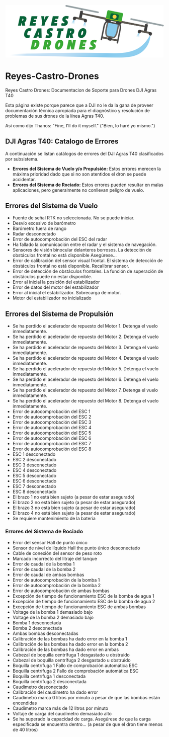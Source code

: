 ![Logotipo](./Reyes-Castro-Drones_LOGO.png "Bienvenidos!")

# Reyes-Castro-Drones
Reyes Castro Drones: Documentacion de Soporte para Drones DJI Agras T40

Esta página existe porque parece que a DJI no le da la gana de proveer documentación técnica apropiada para el diagnóstico y resolución de problemas de sus drones de la línea Agras T40. 

Así como dijo Thanos: "Fine, I'll do it myself." ("Bien, lo haré yo mismo.")

## DJI Agras T40: Catalogo de Errores

A continuación se listan catálogos de errores del DJI Agras T40 clasificados por subsistema. 
* **Errores del Sistema de Vuelo y/o Propulsión:** Estos errores merecen la máxima prioridad dado que si no son atentidos el dron se puede accidentar.
* **Errores del Sistema de Rociado:** Estos errores pueden resultar en malas aplicaciones, pero generalmente no conllevan peligro de vuelo.

## Errores del Sistema de Vuelo
* Fuente de señal RTK no seleccionada. No se puede iniciar.
* Desvío excesivo de barómetro
* Barómetro fuera de rango
* Radar desconectado
* Error de autocomprobación del ESC del radar
* Ha fallado la comunicación entre el radar y el sistema de navegación.
* Sensores de visión binocular delanteros borrosos. La detección de obstáculos frontal no está disponible Asegúrese...
* Error de calibración del sensor visual frontal. El sistema de detección de obstáculos frontal no está disponible. Recalibrar sensor.
* Error de detección de obstáculos frontales. La función de superación de obstáculos puede no estar disponible.
* Error al inicial la posición del estabilizador
* Error de datos del motor del estabilizador
* Error al inicial el estabilizador. Sobrecarga de motor.
* Motor del estabilizador no inicializado

## Errores del Sistema de Propulsión
* Se ha perdido el acelerador de repuesto del Motor 1. Detenga el vuelo inmediatamente.
* Se ha perdido el acelerador de repuesto del Motor 2. Detenga el vuelo inmediatamente.
* Se ha perdido el acelerador de repuesto del Motor 3. Detenga el vuelo inmediatamente.
* Se ha perdido el acelerador de repuesto del Motor 4. Detenga el vuelo inmediatamente.
* Se ha perdido el acelerador de repuesto del Motor 5. Detenga el vuelo inmediatamente.
* Se ha perdido el acelerador de repuesto del Motor 6. Detenga el vuelo inmediatamente.
* Se ha perdido el acelerador de repuesto del Motor 7. Detenga el vuelo inmediatamente.
* Se ha perdido el acelerador de repuesto del Motor 8. Detenga el vuelo inmediatamente.
* Error de autocomprobación del ESC 1
* Error de autocomprobación del ESC 2
* Error de autocomprobación del ESC 3
* Error de autocomprobación del ESC 4
* Error de autocomprobación del ESC 5
* Error de autocomprobación del ESC 6
* Error de autocomprobación del ESC 7
* Error de autocomprobación del ESC 8
* ESC 1 desconectado
* ESC 2 desconectado
* ESC 3 desconectado
* ESC 4 desconectado
* ESC 5 desconectado
* ESC 6 desconectado
* ESC 7 desconectado
* ESC 8 desconectado
* El brazo 1 no está bien sujeto (a pesar de estar asegurado)
* El brazo 2 no está bien sujeto (a pesar de estar asegurado)
* El brazo 3 no está bien sujeto (a pesar de estar asegurado)
* El brazo 4 no está bien sujeto (a pesar de estar asegurado)
* Se requiere mantenimiento de la batería

### Errores del Sistema de Rociado
* Error del sensor Hall de punto único
* Sensor de nivel de líquido Hall the punto único desconectado
* Cable de conexión del sensor de peso roto
* Marcado incorrecto del litraje del tanque
* Error de caudal de la bomba 1
* Error de caudal de la bomba 2
* Error de caudal de ambas bombas
* Error de autocomprobación de la bomba 1
* Error de autocomprobación de la bomba 2
* Error de autocomprobación de ambas bombas
* Excepción de tiempo de funcionamiento ESC de la bomba de agua 1
* Excepción de tiempo de funcionamiento ESC de la bomba de agua 2
* Excepción de tiempo de funcionamiento ESC de ambas bombas
* Voltage de la bomba 1 demasiado bajo
* Voltage de la bomba 2 demasiado bajo
* Bomba 1 desconectada
* Bomba 2 desconectada
* Ambas bombas desconectadas
* Calibración de las bombas ha dado error en la bomba 1
* Calibración de las bombas ha dado error en la bomba 2
* Calibración de las bombas ha dado error en ambas
* Cabezal de boquilla centrífuga 1 desgastado u obstruido
* Cabezal de boquilla centrífuga 2 desgastado u obstruido
* Boquilla centrífuga 1 Fallo de comprobación automática ESC
* Boquilla centrífuga 2 Fallo de comprobación automática ESC
* Boquilla centrífuga 1 desconectada
* Boquilla centrífuga 2 desconectada
* Caudimetro desconectado
* Calibración del caudimetro ha dado error
* Caudimetro marca 0 litros por minuto a pesar de que las bombas están encendidas
* Caudimetro marca más de 12 litros por minuto
* Voltaje de carga del caudímetro demasiado alto
* Se ha superado la capacidad de carga. Asegúrese de que la carga especificada se encuentra dentro... (a pesar de que el dron tiene menos de 40 litros)
